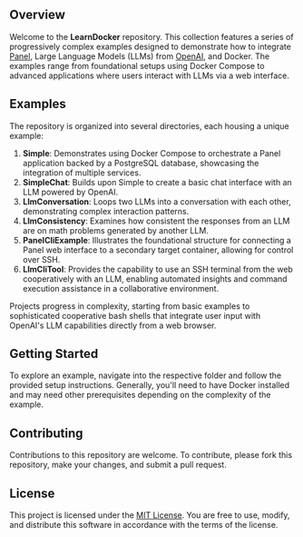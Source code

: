 ## Overview

Welcome to the **LearnDocker** repository. This collection features a series of progressively complex examples designed to demonstrate how to integrate [Panel](https://panel.holoviz.org/), Large Language Models (LLMs) from [OpenAI](https://openai.com/), and Docker. The examples range from foundational setups using Docker Compose to advanced applications where users interact with LLMs via a web interface.

## Examples

The repository is organized into several directories, each housing a unique example:

1. **Simple**: Demonstrates using Docker Compose to orchestrate a Panel application backed by a PostgreSQL database, showcasing the integration of multiple services.
2. **SimpleChat**: Builds upon Simple to create a basic chat interface with an LLM powered by OpenAI.
3. **LlmConversation**: Loops two LLMs into a conversation with each other, demonstrating complex interaction patterns.
4. **LlmConsistency**: Examines how consistent the responses from an LLM are on math problems generated by another LLM.
5. **PanelCliExample**: Illustrates the foundational structure for connecting a Panel web interface to a secondary target container, allowing for control over SSH.
6. **LlmCliTool**: Provides the capability to use an SSH terminal from the web cooperatively with an LLM, enabling automated insights and command execution assistance in a collaborative environment.

Projects progress in complexity, starting from basic examples to sophisticated cooperative bash shells that integrate user input with OpenAI's LLM capabilities directly from a web browser.

## Getting Started

To explore an example, navigate into the respective folder and follow the provided setup instructions. Generally, you'll need to have Docker installed and may need other prerequisites depending on the complexity of the example.

## Contributing

Contributions to this repository are welcome. To contribute, please fork this repository, make your changes, and submit a pull request.

## License

This project is licensed under the [MIT License](license.txt). You are free to use, modify, and distribute this software in accordance with the terms of the license.